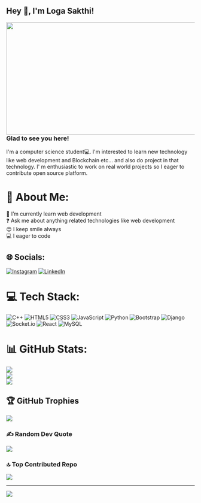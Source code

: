 ## Hey 👋, I'm Loga Sakthi!  
  

<img src="https://media.istockphoto.com/id/1206796363/photo/ai-machine-learning-hands-of-robot-and-human-touching-on-big-data-network-connection.jpg?s=612x612&w=0&k=20&c=xIX5Bz7h50B83cCZG_gXkyZSOu-mG93DtOcNK7RNEAo=" align="left" height="300" width="1100" />  
  



### Glad to see you here!  
I'm a computer science student💻. I'm interested to learn new technology like web development and Blockchain etc... and also do project in that technology. I' m enthusiastic to work on real world projects so I eager to contribute open source platform.   
  
# 💫 About Me:
 🔭  I’m currently learn web development <br> ❓  Ask me about anything related technologies like web development <br> 😊  I keep smile always  <br> 💻   I eager to code  


## 🌐 Socials:
[![Instagram](https://img.shields.io/badge/Instagram-%23E4405F.svg?logo=Instagram&logoColor=white)](https://instagram.com/myselflogasakthi) [![LinkedIn](https://img.shields.io/badge/LinkedIn-%230077B5.svg?logo=linkedin&logoColor=white)](https://linkedin.com/in/loga-sakthi-47b379231) 

# 💻 Tech Stack:
![C++](https://img.shields.io/badge/c++-%2300599C.svg?style=for-the-badge&logo=c%2B%2B&logoColor=white) ![HTML5](https://img.shields.io/badge/html5-%23E34F26.svg?style=for-the-badge&logo=html5&logoColor=white) ![CSS3](https://img.shields.io/badge/css3-%231572B6.svg?style=for-the-badge&logo=css3&logoColor=white) ![JavaScript](https://img.shields.io/badge/javascript-%23323330.svg?style=for-the-badge&logo=javascript&logoColor=%23F7DF1E) ![Python](https://img.shields.io/badge/python-3670A0?style=for-the-badge&logo=python&logoColor=ffdd54) ![Bootstrap](https://img.shields.io/badge/bootstrap-%23563D7C.svg?style=for-the-badge&logo=bootstrap&logoColor=white) ![Django](https://img.shields.io/badge/django-%23092E20.svg?style=for-the-badge&logo=django&logoColor=white) ![Socket.io](https://img.shields.io/badge/Socket.io-black?style=for-the-badge&logo=socket.io&badgeColor=010101) ![React](https://img.shields.io/badge/react-%2320232a.svg?style=for-the-badge&logo=react&logoColor=%2361DAFB) ![MySQL](https://img.shields.io/badge/mysql-%2300f.svg?style=for-the-badge&logo=mysql&logoColor=white)
# 📊 GitHub Stats:
![](https://github-readme-stats.vercel.app/api?username=Logasakthi8&theme=blue-green&hide_border=false&include_all_commits=true&count_private=true)<br/>
![](https://github-readme-streak-stats.herokuapp.com/?user=Logasakthi8&theme=blue-green&hide_border=false)<br/>
![](https://github-readme-stats.vercel.app/api/top-langs/?username=Logasakthi8&theme=blue-green&hide_border=false&include_all_commits=true&count_private=true&layout=compact)

## 🏆 GitHub Trophies
![](https://github-profile-trophy.vercel.app/?username=Logasakthi8&theme=onedark&no-frame=false&no-bg=true&margin-w=4)

### ✍️ Random Dev Quote
![](https://quotes-github-readme.vercel.app/api?type=horizontal&theme=light)

### 🔝 Top Contributed Repo
![](https://github-contributor-stats.vercel.app/api?username=Logasakthi8&limit=5&theme=buddhism&combine_all_yearly_contributions=true)

---
[![](https://visitcount.itsvg.in/api?id=Logasakthi8&icon=0&color=11)](https://visitcount.itsvg.in)

<!-- Proudly created with GPRM ( https://gprm.itsvg.in ) -->
